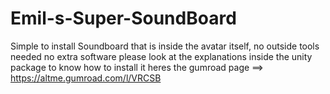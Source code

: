 # Emil-s-Super-SoundBoard
 Simple to install Soundboard that is inside the avatar itself, no outside tools needed no extra software
 please look at the explanations inside the unity package to know how to install it
 heres the gumroad page ==> https://altme.gumroad.com/l/VRCSB
